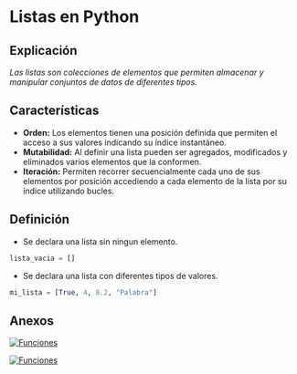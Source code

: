 # Listas en Python

## Explicación

*Las listas son colecciones de elementos que permiten almacenar y manipular conjuntos de datos de diferentes tipos.*

## Características

- **Orden:** Los elementos tienen una posición definida que permiten el acceso a sus valores indicando su índice instantáneo.
- **Mutabilidad:** Al definir una lista pueden ser agregados, modificados y eliminados varios elementos que la conformen.
- **Iteración:** Permiten recorrer secuencialmente cada uno de sus elementos por posición accediendo a cada elemento de la lista por su índice utilizando bucles.

## Definición

- Se declara una lista sin ningun elemento.

```python
lista_vacia = []
```

- Se declara una lista con diferentes tipos de valores.

```python
mi_lista = [True, 4, 8.2, "Palabra"]
```

## Anexos

[![Funciones](https://img.shields.io/badge/Funciones-orange)](Funciones.md)

[![Funciones](https://img.shields.io/badge/Métodos-blue)](Métodos.md)